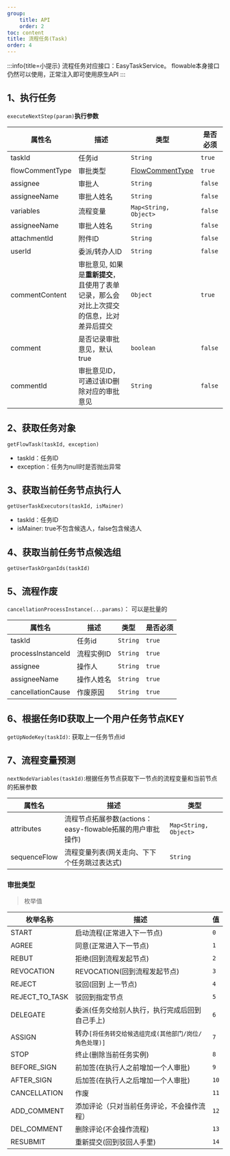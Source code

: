 ```yaml
---
group:
    title: API
    order: 2
toc: content
title: 流程任务(Task)
order: 4
---
```

:::info{title=小提示}
流程任务对应接口：EasyTaskService。
flowable本身接口仍然可以使用，正常注入即可使用原生API
:::

## 1、执行任务
`executeNextStep(param)`**执行参数**

| 属性名             | 描述                                              | 类型                       | 是否必须    |
|-----------------|-------------------------------------------------|--------------------------|---------|
| taskId          | 任务id                                            | `String`                 | `true`  |
| flowCommentType | 审批类型                                            | [FlowCommentType](#审批类型) | `true`  |
| assignee        | 审批人                                             | `String`                 | `false` |
| assigneeName    | 审批人姓名                                           | `String`                 | `false` |
| variables       | 流程变量                                            | `Map<String, Object>`    | `false` |
| assigneeName    | 审批人姓名                                           | `String`                 | `false` |
| attachmentId    | 附件ID                                            | `String`                 | `false` |
| userId          | 委派/转办人ID                                        | `String`                 | `false` |
| commentContent  | 审批意见, 如果是**重新提交**，且使用了表单记录，那么会对比上次提交的信息，比对差异后提交 | `Object`                 | `true`  |
| comment         | 是否记录审批意见，默认true                                 | `boolean`                 | `false` |
| commentId       | 审批意见ID，可通过该ID删除对应的审批意见                          | `String`                 | `false` |

## 2、获取任务对象
`getFlowTask(taskId, exception)`
- taskId：任务ID
- exception：任务为null时是否抛出异常

## 3、获取当前任务节点执行人
`getUserTaskExecutors(taskId, isMainer)`
- taskId：任务ID
- isMainer: true不包含候选人，false包含候选人

## 4、获取当前任务节点候选组
`getUserTaskOrganIds(taskId)`

## 5、流程作废
`cancellationProcessInstance(...params)`： 可以是批量的

| 属性名                | 描述     | 类型         | 是否必须    |
|--------------------|--------|------------|---------|
| taskId             | 任务id   | `String`   | `true`  |
| processInstanceId  | 流程实例ID | `String`   | `true`  |
| assignee           | 操作人    | `String`   | `true`  |
| assigneeName       | 操作人姓名  | `String`   | `true`  |
| cancellationCause  | 作废原因   | `String`   | `true`  |
 
## 6、根据任务ID获取上一个用户任务节点KEY
`getUpNodeKey(taskId)`: 获取上一任务节点id

## 7、流程变量预测
`nextNodeVariables(taskId)`:根据任务节点获取下一节点的流程变量和当前节点的拓展参数

| 属性名               | 描述                                       | 类型         |
|-------------------|------------------------------------------|------------|
| attributes        | 流程节点拓展参数(actions：easy-flowable拓展的用户审批操作) | `Map<String, Object>`   |
| sequenceFlow | 流程变量列表(网关走向、下下个任务跳过表达式)                  | `String`   |

### 审批类型
> 枚举值

| 枚举名称           | 描述                              | 值  |
|----------------|---------------------------------|----|
| START          | 启动流程(正常进入下一节点)                  | `0` |
| AGREE          | 同意(正常进入下一节点)                    | `1` |
| REBUT          | 拒绝(回到流程发起节点)                    | `2` |
| REVOCATION     | REVOCATION(回到流程发起节点)            | `3` |
| REJECT         | 驳回(回到 上一节点)                     | `4` |
| REJECT_TO_TASK | 驳回到指定节点                         | `5` |
| DELEGATE       | 委派(任务交给别人执行，执行完成后回到自己手上)        | `6` |
| ASSIGN         | 转办`[将任务转交给候选组完成(其他部门/岗位/角色处理)]` | `7` |
| STOP           | 终止(删除当前任务实例)                    | `8` |
| BEFORE_SIGN    | 前加签(在执行人之前增加一个人审批)              | `9` |
| AFTER_SIGN     | 后加签(在执行人之后增加一个人审批)              | `10` |
| CANCELLATION   | 作废                              | `11` |
| ADD_COMMENT    | 添加评论（只对当前任务评论，不会操作流程）           | `12` |
| DEL_COMMENT    | 删除评论(不会操作流程)                          | `13` |
| RESUBMIT       | 重新提交(回到驳回人手里)                   | `14` |

